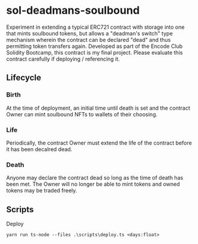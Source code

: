 # sol-deadmans-soulbound

Experiment in extending a typical ERC721 contract with storage into one that mints soulbound tokens, but allows a "deadman's switch" type mechanism wherein the contract can be declared "dead" and thus permitting token transfers again. Developed as part of the Encode Club Solidity Bootcamp, this contract is my final project. Please evaluate this contract carefully if deploying / referencing it.

## Lifecycle

### Birth

At the time of deployment, an initial time until death is set and the contract Owner can mint soulbound NFTs to wallets of their choosing.

### Life

Periodically, the contract Owner must extend the life of the contract before it has been decalred dead.

### Death

Anyone may declare the contract dead so long as the time of death has been met. The Owner will no longer be able to mint tokens and owned tokens may be traded freely.

## Scripts

Deploy

`yarn run ts-node --files .\scripts\deploy.ts <days:float>`
